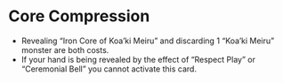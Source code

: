 # Core Compression

*   Revealing “Iron Core of Koa’ki Meiru” and discarding 1 “Koa’ki Meiru” monster are both costs.
*   If your hand is being revealed by the effect of “Respect Play” or “Ceremonial Bell” you cannot activate this card.
